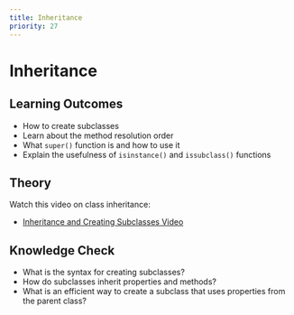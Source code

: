 ```yaml
---
title: Inheritance
priority: 27
---
```


# Inheritance

## Learning Outcomes

- How to create subclasses
- Learn about the method resolution order
- What `super()` function is and how to use it
- Explain the usefulness of `isinstance()` and `issubclass()` functions

## Theory

Watch this video on class inheritance:

- [Inheritance and Creating Subclasses Video](https://www.youtube.com/watch?v=RSl87lqOXDE)

## Knowledge Check

- What is the syntax for creating subclasses?
- How do subclasses inherit properties and methods?
- What is an efficient way to create a subclass that uses properties from the parent class?
